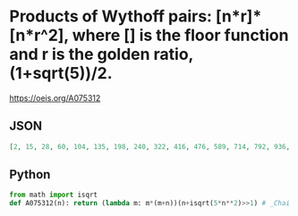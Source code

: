# Products of Wythoff pairs: \[n\*r\]\*\[n\*r^2\], where \[\] is the floor function and r is the golden ratio, \(1\+sqrt\(5\)\)/2\.
https://oeis.org/A075312
## JSON
```JSON
[2, 15, 28, 60, 104, 135, 198, 240, 322, 416, 476, 589, 714, 792, 936, 1025, 1188, 1363, 1470, 1664, 1782, 1995, 2220, 2356, 2600, 2856, 3010, 3285, 3450, 3744, 4050, 4233, 4558, 4895, 5096, 5452, 5664, 6039, 6426, 6656, 7062, 7303, 7728, 8165, 8424, 8880]
```
## Python
```Python
from math import isqrt
def A075312(n): return (lambda m: m*(m+n))(n+isqrt(5*n**2)>>1) # _Chai Wah Wu_, Aug 29 2022
```
